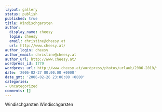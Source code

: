 ```yaml
---
layout: gallery
status: publish
published: true
title: Windischgarsten
author:
  display_name: cheesy
  login: cheesy
  email: christine@cheesy.at
  url: http://www.cheesy.at/
author_login: cheesy
author_email: christine@cheesy.at
author_url: http://www.cheesy.at/
wordpress_id: 1770
wordpress_url: http://www.cheesy.at/wordpress/photos/urlaub/2006-2010/februar-2006/
date: '2006-02-27 00:00:00 +0000'
date_gmt: '2006-02-26 23:00:00 +0000'
categories:
- Uncategorized
comments: []
---
```

<!--:de-->Windischgarsten
<!--:--><!--:en-->Windischgarsten
<!--:-->
